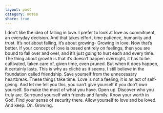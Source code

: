 ```yaml
---
layout: post
category: notes
share: true
---
```

I don’t like the idea of falling in love.
I prefer to look at love as commitment, an everyday decision. And that takes effort, time patience, humanity and trust. It’s not about falling, it’s about growing-
Growing in love.
Now that’s better.
If your concept of love is based entirely on feelings, then you are bound to fall over and over, and it’s just going to hurt each and every time.
The thing about growth is that it’s doesn’t happen overnight, it has to be cultivated, taken care of, given time, even pruned. But when it does happen, it certainly lasts.
This is why as cliché as it seems, I still believe in the foundation called friendship.
Save yourself from the unnecessary heartbreak.
These things take time. Love is not a feeling, it is an act of self-giving. And let me tell you this, you can’t give yourself if you don’t own yourself.
So make the most of what you have. Open up. Discover who you truly are. Surround yourself with friends and family. Know your worth in God. Find your sense of security there. Allow yourself to love and be loved.
And keep. On. Growing.
